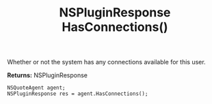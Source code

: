 ﻿---
uid: crmscript_ref_NSQuoteAgent_HasConnections
title: NSPluginResponse HasConnections()
intellisense: NSQuoteAgent.HasConnections
keywords: NSQuoteAgent, HasConnections
so.topic: reference
---

Whether or not the system has any connections available for this user.


**Returns:** NSPluginResponse

```crmscript
NSQuoteAgent agent;
NSPluginResponse res = agent.HasConnections();
```

